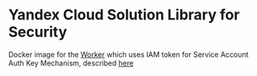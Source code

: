 # Yandex Cloud Solution Library for Security 

Docker image for the [Worker](https://github.com/yandex-cloud/yc-solution-library-for-security/tree/master/auditlogs/export-auditlogs-to-ELK_k8s/security-events-to-siem-importer/worker/function) which uses IAM token for Service Account Auth Key Mechanism, described [here](https://cloud.yandex.com/en/docs/iam/operations/iam-token/create-for-sa)

